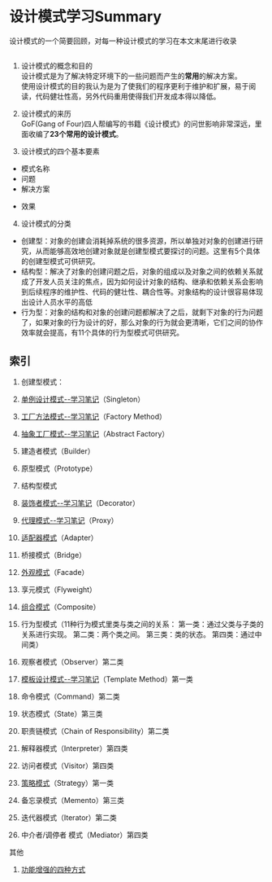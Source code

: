 #  设计模式学习Summary
设计模式的一个简要回顾，对每一种设计模式的学习在本文末尾进行收录
## 
1. 设计模式的概念和目的  
设计模式是为了解决特定环境下的一些问题而产生的**常用**的解决方案。  
使用设计模式的目的我认为是为了使我们的程序更利于维护和扩展，易于阅读，代码健壮性高，另外代码重用使得我们开发成本得以降低。

2. 设计模式的来历  
GoF(Gang of Four)四人帮编写的书籍《设计模式》的问世影响非常深远，里面收编了**23个常用的设计模式**。  

3. 设计模式的四个基本要素  
 + 模式名称
 + 问题
 + 解决方案
 * 效果

4. 设计模式的分类  
 * 创建型：对象的创建会消耗掉系统的很多资源，所以单独对对象的创建进行研究，从而能够高效地创建对象就是创建型模式要探讨的问题。这里有5个具体的创建型模式可供研究。
 * 结构型：解决了对象的创建问题之后，对象的组成以及对象之间的依赖关系就成了开发人员关注的焦点，因为如何设计对象的结构、继承和依赖关系会影响到后续程序的维护性、代码的健壮性、耦合性等。对象结构的设计很容易体现出设计人员水平的高低
 * 行为型：对象的结构和对象的创建问题都解决了之后，就剩下对象的行为问题了，如果对象的行为设计的好，那么对象的行为就会更清晰，它们之间的协作效率就会提高，有11个具体的行为型模式可供研究。


## 索引



1. 创建型模式：
  1. [单例设计模式--学习笔记][Singleton]（Singleton）
  2. [工厂方法模式--学习笔记][Factory Method]（Factory Method）
  3. [抽象工厂模式--学习笔记][Factory Method]（Abstract Factory）
  4. 建造者模式（Builder）
  5. 原型模式（Prototype）


2. 结构型模式
 
 1. [装饰者模式--学习笔记][Decorator Method]（Decorator）
 2. [代理模式--学习笔记][Proxy Method]（Proxy）
 3. [适配器模式][Adapter Method]（Adapter）
 4. 桥接模式（Bridge）
 5. [外观模式][Facade]（Facade）
 6. 享元模式（Flyweight）
 7. [组合模式][Composite]（Composite）

3. 行为型模式（11种行为模式里类与类之间的关系：
第一类：通过父类与子类的关系进行实现。
第二类：两个类之间。
第三类：类的状态。
第四类：通过中间类）

 1. 观察者模式（Observer）第二类
 2. [模板设计模式--学习笔记][Template Method]（Template Method）第一类
 3. 命令模式（Command）第二类
 4. 状态模式（State）第三类
 5. 职责链模式（Chain of Responsibility）第二类
 6. 解释器模式（Interpreter）第四类
 8. 访问者模式（Visitor）第四类
 9. [策略模式][Strategy]（Strategy）第一类
 10. 备忘录模式（Memento）第三类
 11. 迭代器模式（Iterator）第二类
 12. 中介者/调停者 模式（Mediator）第四类

其他 

1. [功能增强的四种方式][Enhanced method]

[Template Method]:https://github.com/a124779683/blog/blob/master/study/design%20patterns/template%20method.md (模板设计模式)
[Singleton]:https://github.com/a124779683/blog/blob/master/study/design%20patterns/singleton.md 
[Factory Method]:https://github.com/a124779683/blog/blob/master/study/design%20patterns/factory%20method.md 
[Decorator Method]:https://github.com/a124779683/blog/blob/master/study/design%20patterns/Decorator%20Method.md 
[Proxy Method]:https://github.com/a124779683/blog/blob/master/study/design%20patterns/Proxy%20Method.md (代理模式)
[Enhanced method]:https://github.com/a124779683/blog/blob/master/study/design%20patterns/%E5%8A%9F%E8%83%BD%E5%A2%9E%E5%BC%BA%E7%9A%84%E5%9B%9B%E7%A7%8D%E6%96%B9%E5%BC%8F.md (功能增强的四种方式)

[Adapter Method]:https://github.com/a124779683/blog/blob/master/study/design%20patterns/Adapter%20Method.md (适配器模式)
[Facade]:https://github.com/a124779683/blog/blob/master/study/design%20patterns/Facade.md (外观模式)
[Composite]:https://github.com/a124779683/blog/blob/master/study/design%20patterns/Composite.md (组合模式)
[Strategy]:https://github.com/a124779683/blog/blob/master/study/design%20patterns/Strategy%20Pattern.md (策略模式)


